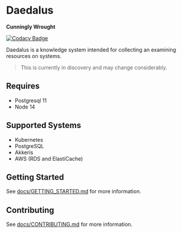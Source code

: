 # Daedalus 

**Cunningly Wrought**

[![Codacy Badge](https://api.codacy.com/project/badge/Grade/8955d795526c43c5baa797e11bb2dfe3)](https://www.codacy.com/gh/akkeris/daedalus?utm_source=github.com&amp;utm_medium=referral&amp;utm_content=akkeris/daedalus&amp;utm_campaign=Badge_Grade)

Daedalus is a knowledge system intended for collecting an examining resources on systems.

> This is currently in discovery and may change considerably.

## Requires

* Postgresql 11
* Node 14

## Supported Systems

* Kubernetes
* PostgreSQL
* Akkeris
* AWS (RDS and ElastiCache)

## Getting Started

See [docs/GETTING_STARTED.md](docs/GETTING_STARTED.md) for more information.

## Contributing

See [docs/CONTRIBUTING.md](docs/CONTRIBUTING.md) for more information.

